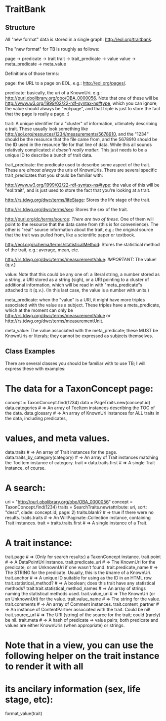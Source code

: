 TraitBank
=========

Structure
---------

All "new format" data is stored in a single graph: <http://eol.org/traitbank>.

The "new format" for TB is roughly as follows:

page -> predicate -> trait
trait -> trait_predicate -> value
value -> meta_predicate -> meta_value

Definitions of those terms:

page: the URL to a page on EOL, e.g.: <http://eol.org/pages/>.

predicate: basically, the uri of a KnownUri. e.g.:
<http://purl.obolibrary.org/obo/OBA_0000056>. Note that one of these will be
<http://www.w3.org/1999/02/22-rdf-syntax-ns#type>, which you can ignore; the
value should always be "eol:page", and that triple is just to store the fact
that the page is really a page.  :)

trait: A unique identifier for a "cluster" of information, ultimately describing
a trait. These usually look something like
<http://eol.org/resources/1234/measurements/5678910>, and the "1234" should be
the resource that the file came from, and the 5678910 should be the ID used in
the resource file for that line of data. While this all sounds relatively
complicated: *it doesn't really matter*. This just needs to be a unique ID to
describe a bunch of trait data.

trait_predicate: the predicate used to describe some aspect of the trait. These
are *almost always* the uris of KnownUris. There are several specific
trait_predicates that you should be familiar with:

  <http://www.w3.org/1999/02/22-rdf-syntax-ns#type>: the value of this will be
  "eol:trait", and is just used to store the fact that you're looking at a
  trait.

  <http://rs.tdwg.org/dwc/terms/lifeStage>: Stores the life stage of the trait.

  <http://rs.tdwg.org/dwc/terms/sex>: Stores the sex of the trait.

  <http://purl.org/dc/terms/source>: *There are two of these.* One of them will
  point to the resource that the data came from (this is for convenience). The
  other is "real" source information about the trait, e.g.: the original source
  that the trait was pulled from, like a scientific paper or textbook.

  <http://eol.org/schema/terms/statisticalMethod>: Stores the statistical method
  of the trait, e.g.: average, mean, etc.

  <http://rs.tdwg.org/dwc/terms/measurementValue>: *IMPORTANT:* The value!
  (q.v.)

value: Note that this could be any one of: a literal string, a number stored as
a string, a URI stored as a string (sigh), or a URI pointing to a cluster of
additional information, which will be read in with "meta_predicate"s attached to
it (q.v.). (In this last case, the value is a number with units.)

meta_predicate: when the "value" is a URI, it might have more triples associated
with the value as a subject. These triples have a meta_predicate, which at the
moment can only be <http://rs.tdwg.org/dwc/terms/measurementValue> or
<http://rs.tdwg.org/dwc/terms/measurementUnit>.

meta_value: The value associated with the meta_predicate; these MUST be
KnownUris or literals; they cannot be expressed as subjects themselves.

Class Examples
--------------

There are several classes you should be familiar with to use TB; I will express
these with examples:

# The data for a TaxonConcept page:
concept = TaxonConcept.find(1234)
data = PageTraits.new(concept.id)
data.categories # => An array of TocItem instances describing the TOC of the data.
data.glossary # => An array of KnownUri instances for ALL traits in the data, including predicates,
  # values, and meta values.
data.traits # => An array of Trait instances for the page.
data.traits_by_category(category) # => An array of Trait instances matching the TocItem instance of category.
trait = data.traits.first # => A single Trait instance, of course.

# A search:
uri = "http://purl.obolibrary.org/obo/OBA_0000056"
concept = TaxonConcept.find(1234)
traits = SearchTraits.new(attribute: uri, sort: "desc", clade: concept.id, page: 2)
traits.blank? # => true if there were no results.
traits.traits # => An WillPaginate::Collection instance, containing Trait instances.
trait = traits.traits.first # => A single instance of a Trait.

# A trait instance:
trait.page # => (Only for search results:) a TaxonConcept instance.
trait.point # => A DataPointUri instance.
trait.predicate_uri # => The KnownUri for the predicate, or an UnknownUri if one wasn't found.
trait.predicate_name # => The STRING for the predicate. Usually, this is the #name of a KnownUri.
trait.anchor # => A unique ID suitable for using as the ID in an HTML row.
trait.statistical_method? # => A boolean; does this trait have any statistical methods?
trait.trait.statistical_method_names # => An array of strings naming the statistical methods used.
trait.value_uri # => The KnownUri (or an UnknownUri) for the value.
trait.value_name # => The string for the value.
trait.comments # => An array of Comment instances.
trait.content_partner # => An instance of ContentPartner associated with the trait. Could be nil!
trait.source_url # => The URI (string) of the source for the trait; could (rarely) be nil.
trait.meta # => A hash of predicate => value pairs; both predicate and values are either KnownUris (when appropriate) or strings.
# Note that in a view, you can use the following helper on the trait instance to render it with all
# its ancilary information (sex, life stage, etc):
format_value(trait)
